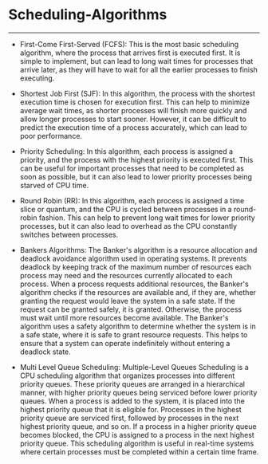 # Scheduling-Algorithms
---

- First-Come First-Served (FCFS): This is the most basic scheduling algorithm, where the process that arrives first is executed first. It is simple to implement, but can lead to long wait times for processes that arrive later, as they will have to wait for all the earlier processes to finish executing.

- Shortest Job First (SJF): In this algorithm, the process with the shortest execution time is chosen for execution first. This can help to minimize average wait times, as shorter processes will finish more quickly and allow longer processes to start sooner. However, it can be difficult to predict the execution time of a process accurately, which can lead to poor performance.

- Priority Scheduling: In this algorithm, each process is assigned a priority, and the process with the highest priority is executed first. This can be useful for important processes that need to be completed as soon as possible, but it can also lead to lower priority processes being starved of CPU time.

- Round Robin (RR): In this algorithm, each process is assigned a time slice or quantum, and the CPU is cycled between processes in a round-robin fashion. This can help to prevent long wait times for lower priority processes, but it can also lead to overhead as the CPU constantly switches between processes.

- Bankers Algorithms: The Banker's algorithm is a resource allocation and deadlock avoidance algorithm used in operating systems. It prevents deadlock by keeping track of the maximum number of resources each process may need and the resources currently allocated to each process. When a process requests additional resources, the Banker's algorithm checks if the resources are available and, if they are, whether granting the request would leave the system in a safe state. If the request can be granted safely, it is granted. Otherwise, the process must wait until more resources become available. The Banker's algorithm uses a safety algorithm to determine whether the system is in a safe state, where it is safe to grant resource requests. This helps to ensure that a system can operate indefinitely without entering a deadlock state.

- Multi Level Queue Scheduling: Multiple-Level Queues Scheduling is a CPU scheduling algorithm that organizes processes into different priority queues. These priority queues are arranged in a hierarchical manner, with higher priority queues being serviced before lower priority queues. When a process is added to the system, it is placed into the highest priority queue that it is eligible for. Processes in the highest priority queue are serviced first, followed by processes in the next highest priority queue, and so on. If a process in a higher priority queue becomes blocked, the CPU is assigned to a process in the next highest priority queue. This scheduling algorithm is useful in real-time systems where certain processes must be completed within a certain time frame.
